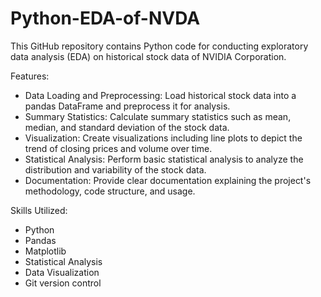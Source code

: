 # Python-EDA-of-NVDA
This GitHub repository contains Python code for conducting exploratory data analysis (EDA) on historical stock data of NVIDIA Corporation.

Features:

- Data Loading and Preprocessing: Load historical stock data into a pandas DataFrame and preprocess it for analysis.
- Summary Statistics: Calculate summary statistics such as mean, median, and standard deviation of the stock data.
- Visualization: Create visualizations including line plots to depict the trend of closing prices and volume over time.
- Statistical Analysis: Perform basic statistical analysis to analyze the distribution and variability of the stock data.
- Documentation: Provide clear documentation explaining the project's methodology, code structure, and usage.


Skills Utilized:
- Python
- Pandas
- Matplotlib
- Statistical Analysis
- Data Visualization
- Git version control

